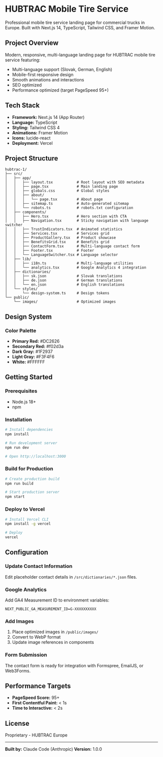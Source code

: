 # HUBTRAC Mobile Tire Service

Professional mobile tire service landing page for commercial trucks in Europe. Built with Next.js 14, TypeScript, Tailwind CSS, and Framer Motion.

## Project Overview

Modern, responsive, multi-language landing page for HUBTRAC mobile tire service featuring:
- Multi-language support (Slovak, German, English)
- Mobile-first responsive design
- Smooth animations and interactions
- SEO optimized
- Performance optimized (target PageSpeed 95+)

## Tech Stack

- **Framework:** Next.js 14 (App Router)
- **Language:** TypeScript
- **Styling:** Tailwind CSS 4
- **Animations:** Framer Motion
- **Icons:** lucide-react
- **Deployment:** Vercel

## Project Structure

```
hubtrac-1/
├── src/
│   ├── app/
│   │   ├── layout.tsx           # Root layout with SEO metadata
│   │   ├── page.tsx             # Main landing page
│   │   ├── globals.css          # Global styles
│   │   ├── about/
│   │   │   └── page.tsx         # About page
│   │   ├── sitemap.ts           # Auto-generated sitemap
│   │   └── robots.ts            # robots.txt configuration
│   ├── components/
│   │   ├── Hero.tsx             # Hero section with CTA
│   │   ├── Navigation.tsx       # Sticky navigation with language switcher
│   │   ├── TrustIndicators.tsx  # Animated statistics
│   │   ├── Services.tsx         # Services grid
│   │   ├── ProductGallery.tsx   # Product showcase
│   │   ├── BenefitsGrid.tsx     # Benefits grid
│   │   ├── ContactForm.tsx      # Multi-language contact form
│   │   ├── Footer.tsx           # Footer
│   │   └── LanguageSwitcher.tsx # Language selector
│   ├── lib/
│   │   ├── i18n.ts              # Multi-language utilities
│   │   └── analytics.tsx        # Google Analytics 4 integration
│   ├── dictionaries/
│   │   ├── sk.json              # Slovak translations
│   │   ├── de.json              # German translations
│   │   └── en.json              # English translations
│   └── styles/
│       └── design-system.ts     # Design tokens
└── public/
    └── images/                  # Optimized images
```

## Design System

### Color Palette
- **Primary Red:** #DC2626
- **Secondary Red:** #f02d3a
- **Dark Gray:** #1F2937
- **Light Gray:** #F3F4F6
- **White:** #FFFFFF

## Getting Started

### Prerequisites
- Node.js 18+
- npm

### Installation

```bash
# Install dependencies
npm install

# Run development server
npm run dev

# Open http://localhost:3000
```

### Build for Production

```bash
# Create production build
npm run build

# Start production server
npm start
```

### Deploy to Vercel

```bash
# Install Vercel CLI
npm install -g vercel

# Deploy
vercel
```

## Configuration

### Update Contact Information

Edit placeholder contact details in `/src/dictionaries/*.json` files.

### Google Analytics

Add GA4 Measurement ID to environment variables:
```
NEXT_PUBLIC_GA_MEASUREMENT_ID=G-XXXXXXXXXX
```

### Add Images

1. Place optimized images in `/public/images/`
2. Convert to WebP format
3. Update image references in components

### Form Submission

The contact form is ready for integration with Formspree, EmailJS, or Web3Forms.

## Performance Targets

- **PageSpeed Score:** 95+
- **First Contentful Paint:** < 1s
- **Time to Interactive:** < 2s

## License

Proprietary - HUBTRAC Europe

---

**Built by:** Claude Code (Anthropic)
**Version:** 1.0.0
